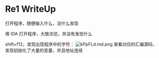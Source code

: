 # Re1 WriteUp
打开程序，随便输入什么，没什么发现

用 IDA 打开程序，大致浏览，并没有发现什么

shift+f12，发现出现程序中的字符：
![kPpFLd.md.png](https://s2.ax1x.com/2019/01/20/kPpFLd.md.png)
查看对应的汇编源码，发现初始化了大量的变量，并且地址连续
<!--stackedit_data:
eyJoaXN0b3J5IjpbLTE4Mzg0NzIzNDUsMTEyNTc2NTU4OCw1NT
IzMTY2MjVdfQ==
-->
